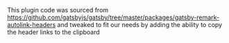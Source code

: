 This plugin code was sourced from https://github.com/gatsbyjs/gatsby/tree/master/packages/gatsby-remark-autolink-headers and tweaked to fit our needs by adding the ability to copy the header links to the clipboard
